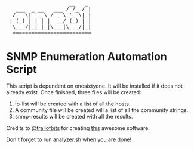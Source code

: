 <pre>
                    __   _  
   ___  _ __   ___ / /_ / |
  / _ \| '_ \ / _ \ '_ \| |
 | (_) | | | |  __/ (_) | |
  \___/|_| |_|\___|\___/|_|
  =========================
</pre>
# SNMP Enumeration Automation Script

This script is dependent on onesixtyone. It will be installed if it does not already exist.
Once finished, three files will be created:
1. ip-list will be created with a list of all the hosts.
2. A community file will be created will a list of all the community strings.
3. snmp-results will be created with all the results.

Credits to [@trailofbits](https://github.com/trailofbits "Trail of Bits Github") for creating [this](https://github.com/trailofbits/onesixtyone) awesome software.

Don't forget to run analyzer.sh when you are done!
